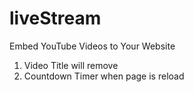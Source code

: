 # liveStream

Embed YouTube Videos to Your Website
1. Video Title will remove
2. Countdown Timer when page is reload
